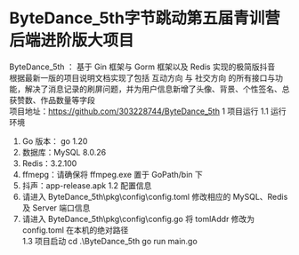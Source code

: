 # ByteDance_5th字节跳动第五届青训营后端进阶版大项目
ByteDance_5th ： 基于 Gin 框架与 Gorm 框架以及 Redis 实现的极简版抖音\
根据最新一版的项目说明文档实现了包括 互动方向 与 社交方向 的所有接口与功能，解决了消息记录的刷屏问题，并为用户信息新增了头像、背景、个性签名、总获赞数、作品数量等字段\
项目地址：https://github.com/303228744/ByteDance_5th 
1 项目运行
1.1 运行环境
1. Go 版本： go 1.20
2. 数据库：MySQL 8.0.26
3. Redis：3.2.100
4. ffmepg：请确保将 ffmpeg.exe 置于 GoPath/bin 下
5. 抖声：app-release.apk
1.2 配置信息
1. 请进入 ByteDance_5th\pkg\config\config.toml 修改相应的 MySQL、Redis 及 Server 端口信息
2. 请进入 ByteDance_5th\pkg\config\config.go 将 tomlAddr 修改为 config.toml 在本机的绝对路径\
1.3 项目启动
cd .\ByteDance_5th
go run main.go
